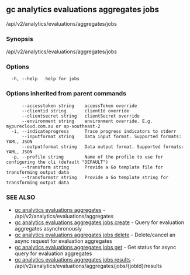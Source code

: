 ## gc analytics evaluations aggregates jobs

/api/v2/analytics/evaluations/aggregates/jobs

### Synopsis

/api/v2/analytics/evaluations/aggregates/jobs

### Options

```
  -h, --help   help for jobs
```

### Options inherited from parent commands

```
      --accesstoken string    accessToken override
      --clientid string       clientId override
      --clientsecret string   clientSecret override
      --environment string    environment override. E.g. mypurecloud.com.au or ap-southeast-2
  -i, --indicateprogress      Trace progress indicators to stderr
      --inputformat string    Data input format. Supported formats: YAML, JSON
      --outputformat string   Data output format. Supported formats: YAML, JSON
  -p, --profile string        Name of the profile to use for configuring the cli (default "DEFAULT")
      --transform string      Provide a Go template file for transforming output data
      --transformstr string   Provide a Go template string for transforming output data
```

### SEE ALSO

* [gc analytics evaluations aggregates](gc_analytics_evaluations_aggregates.html)	 - /api/v2/analytics/evaluations/aggregates
* [gc analytics evaluations aggregates jobs create](gc_analytics_evaluations_aggregates_jobs_create.html)	 - Query for evaluation aggregates asynchronously
* [gc analytics evaluations aggregates jobs delete](gc_analytics_evaluations_aggregates_jobs_delete.html)	 - Delete/cancel an async request for evaluation aggregates
* [gc analytics evaluations aggregates jobs get](gc_analytics_evaluations_aggregates_jobs_get.html)	 - Get status for async query for evaluation aggregates
* [gc analytics evaluations aggregates jobs results](gc_analytics_evaluations_aggregates_jobs_results.html)	 - /api/v2/analytics/evaluations/aggregates/jobs/{jobId}/results


